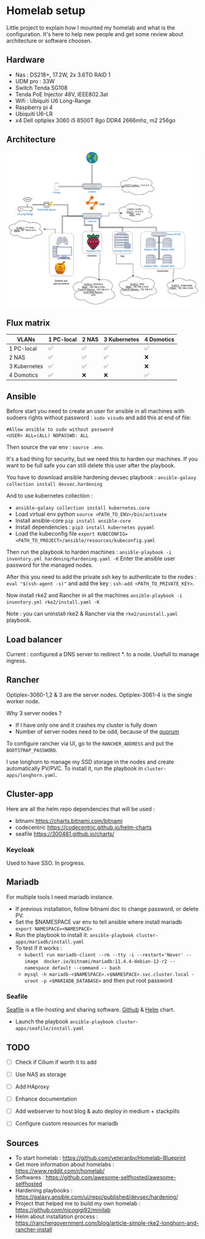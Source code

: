 # Homelab setup

Little project to explain how I mounted my homelab and what is the configuration.
It's here to help new people and get some review about architecture or software choosen.

## Hardware
- Nas : DS218+, 17.2W, 2x 3.6TO RAID 1
- UDM pro : 33W
- Switch Tenda SG108
- Tenda PoE Injector 48V, IEEE802.3at
- Wifi : Ubiquiti U6 Long-Range
- Raspberry pi 4
- Ubiquiti U6-LR
- x4 Dell optiplex 3060 i5 8500T 8go DDR4 2666mhz, m2 256go

## Architecture
![Alt text](images/Network_archi.drawio.png?raw=true "Network architecture")

## Flux matrix

| VLANs       | 1 PC-local | 2 NAS | 3 Kubernetes    | 4 Domotics  |
| ----        | ----       | ----  | ----            | ----        |
| 1 PC-local  | ✅          | ✅     | ✅            | ✅          |
| 2 NAS       | ✅          | ✅     | ✅            | ❌          |
| 3 Kubernetes| ✅          | ✅     | ✅            | ❌          |
| 4 Domotics  | ✅          | ❌     | ❌            | ✅          |


## Ansible
Before start you need to create an user for ansible in all machines with sudoers rights without password :
`sudo visudo` and add this at end of file: 
```
#Allow ansible to sudo without password
<USER> ALL=(ALL) NOPASSWD: ALL
```
Then source the var env : `source .env`.

It's a bad thing for security, but we need this to harden our machines.
If you want to be full safe you can still delete this user after the playbook.

You have to download ansible hardening devsec playbook :
`ansible-galaxy collection install devsec.hardening`

And to use kubernetes collection :
- `ansible-galaxy collection install kubernetes.core`
- Load virtual env python `source <PATH_TO_ENV>/bin/activate`
- Install ansible-core `pip install ansible-core`
- Install dependencies : `pip3 install kubernetes pyyaml`
- Load the kubeconfig file `export KUBECONFIG=<PATH_TO_PROJECT>/ansible/resources/kubeconfig.yaml`

Then run the playbook to harden machines :
`ansible-playbook -i inventory.yml hardening/hardening.yaml -K`
Enter the ansible user password for the managed nodes.

After this you need to add the private ssh key to authenticate to the nodes : `eval "$(ssh-agent -s)"` and add the key : `ssh-add <PATH_TO_PRIVATE_KEY>`.

Now install rke2 and Rancher in all the machines
`ansible-playbook -i inventory.yml rke2/install.yaml -K`

Note : you can uninstall rke2 & Rancher via the `rke2/uninstall.yaml` playbook.

## Load balancer

Current : configured a DNS server to redirect *.<DOMAIN> to a node. Usefull to manage ingress.

## Rancher
Optiplex-3060-1,2 & 3 are the server nodes.
Optiplex-3061-4 is the single worker node.

Why 3 server nodes ?
- If I have only one and it crashes my cluster is fully down
- Number of server nodes need to be odd, because of the [quorum](https://medium.com/@osmarrod18/decoding-quorum-in-kubernetes-a-journey-of-learning-4e5de1d30e2d)

To configure rancher via UI, go to the `RANCHER_ADDRESS` and put the `BOOTSTRAP_PASSWORD`. 

I use longhorn to manage my SSD storage in the nodes and create automatically PV/PVC.
To install it, run the playbook in `cluster-apps/longhorn.yaml`.

## Cluster-app

Here are all the helm repo dependencies that will be used :
- bitnami                 https://charts.bitnami.com/bitnami       
- codecentric             https://codecentric.github.io/helm-charts
- seafile                 https://300481.github.io/charts/

### Keycloak
Used to have SSO.
In progress.

## Mariadb
For multiple tools I need mariadb instance.

* If previous installation, follow bitnami doc to change password, or delete PV.
* Set the $NAMESPACE var env to tell ansible where install mariadb `export NAMESPACE=<NAMESPACE>`
* Run the playbook to install it: `ansible-playbook cluster-apps/mariadb/install.yaml`
* To test if it works :
    - `kubectl run mariadb-client --rm --tty -i --restart='Never' --image  docker.io/bitnami/mariadb:11.4.4-debian-12-r2 --namespace default --command -- bash`
    - `mysql -h mariadb-<$NAMESPACE>.<$NAMESPACE>.svc.cluster.local -uroot -p <$MARIADB_DATABASE>` and then put root password


### Seafile
[Seafile](https://manual.seafile.com/latest/) is a file-hosting and sharing software.
[Github](https://github.com/300481/seafile-server) & [Helm](https://artifacthub.io/packages/helm/phybros-helm-charts/seafile) chart.

* Launch the playbook `ansible-playbook cluster-apps/seafile/install.yaml`


## TODO
- [ ] Check if Cilium if worth it to add
- [ ] Use NAS as storage
- [ ] Add HAproxy
- [ ] Enhance documentation
- [ ] Add webserver to host blog & auto deploy in medium + stackpills
- [ ] Configure custom resources for mariadb


## Sources
- To start homelab : https://github.com/veteranbv/Homelab-Blueprint
- Get more information about homelabs : https://www.reddit.com/r/homelab/
- Softwares : https://github.com/awesome-selfhosted/awesome-selfhosted
- Hardening playbooks : https://galaxy.ansible.com/ui/repo/published/devsec/hardening/
- Project that helped me to build my own homelab : https://github.com/nicogigi92/minilab
- Helm about installation process : https://ranchergovernment.com/blog/article-simple-rke2-longhorn-and-rancher-install